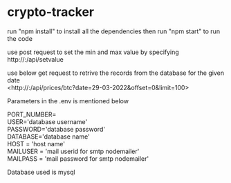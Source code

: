# crypto-tracker

run "npm install" to install all the dependencies
then run "npm start" to run the code

use post request to set the min and max value by specifying <br />
http://<HOST>:<PORTNUMBER>/api/setvalue


use below get request to retrive the records from the database for the given date<br />
<http://<HOST>:<PORTNUMER>/api/prices/btc?date=29-03-2022&offset=0&limit=100>

Parameters in the .env is mentioned below<br />

PORT_NUMBER=<portnumber><br />
USER='database username'<br />
PASSWORD='database password'<br />
DATABASE='database name'<br />
HOST = 'host name'<br />
MAILUSER = 'mail userid for smtp nodemailer'<br />
MAILPASS = 'mail password for smtp nodemailer'<br />


Database used is mysql



